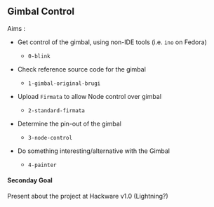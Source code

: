 ## Gimbal Control

Aims :

* Get control of the gimbal, using non-IDE tools (i.e. ```ino``` on Fedora)
  - ```0-blink```

* Check reference source code for the gimbal
  - ```1-gimbal-original-brugi```

* Upload ```Firmata``` to allow Node control over gimbal
  - ```2-standard-firmata```

* Determine the pin-out of the gimbal 
  - ```3-node-control```

* Do something interesting/alternative with the Gimbal
  - ```4-painter```



#### Seconday Goal

Present about the project at Hackware v1.0 (Lightning?)
